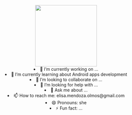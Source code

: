 <div id= "header" align= "center" >
  <img src = "https://media.giphy.com/media/bMdZu3fG2ZEBO/giphy.gif?cid=790b76111uskspg78m2qzsmbrzsir0e8go72csmn0e45z6oj&ep=v1_gifs_search&rid=giphy.gif&ct=g" width="200/>
</div>
  <h1> Hi there!</h1>
    
<ul align="left">
<li>🔭 I’m currently working on ...</li>
<li>🌱 I’m currently learning about Android apps development</li>
<li>👯 I’m looking to collaborate on ...</li>
<li>🤔 I’m looking for help with ...</li>
<li>💬 Ask me about ...</li>
<li> 📫 How to reach me: elisa.mendoza.olmos@gmail.com</li>
<li>😄 Pronouns: she</li>
<li>⚡ Fun fact: ...</li>
</ul>


<!--
**elisaMendoza/elisaMendoza** is a ✨ _special_ ✨ repository because its `README.md` (this file) appears on your GitHub profile.




-->
